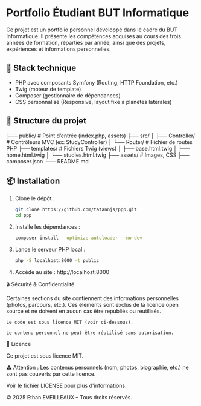 # Portfolio Étudiant BUT Informatique

Ce projet est un portfolio personnel développé dans le cadre du BUT Informatique. Il présente les compétences acquises au cours des trois années de formation, réparties par année, ainsi que des projets, expériences et informations personnelles.

## 🧰 Stack technique

- PHP avec composants Symfony (Routing, HTTP Foundation, etc.)
- Twig (moteur de template)
- Composer (gestionnaire de dépendances)
- CSS personnalisé (Responsive, layout fixe à planètes latérales)

## 🚀 Structure du projet
├── public/ # Point d’entrée (index.php, assets)
├── src/
│ ├── Controller/ # Contrôleurs MVC (ex: StudyController)
│ └── Router/ # Fichier de routes PHP
├── templates/ # Fichiers Twig (views)
│ ├── base.html.twig
│ ├── home.html.twig
│ └── studies.html.twig
├── assets/ # Images, CSS
├── composer.json
└── README.md


## 📦 Installation

1. Clone le dépôt :
   ```bash
   git clone https://github.com/tatannjs/ppp.git
   cd ppp
   ```

2. Installe les dépendances :
    ```bash
    composer install --optimize-autoloader --no-dev
    ```

3. Lance le serveur PHP local :
    ```bash
    php -S localhost:8000 -t public
    ```

4. Accède au site :
    http://localhost:8000

🔒 Sécurité & Confidentialité

Certaines sections du site contiennent des informations personnelles (photos, parcours, etc.).
Ces éléments sont exclus de la licence open source et ne doivent en aucun cas être republiés ou réutilisés.

    Le code est sous licence MIT (voir ci-dessous).

    Le contenu personnel ne peut être réutilisé sans autorisation.

📄 Licence

Ce projet est sous licence MIT.

⚠️ Attention : Les contenus personnels (nom, photos, biographie, etc.) ne sont pas couverts par cette licence.

Voir le fichier LICENSE pour plus d'informations.

© 2025 Ethan EVEILLEAUX – Tous droits réservés.


